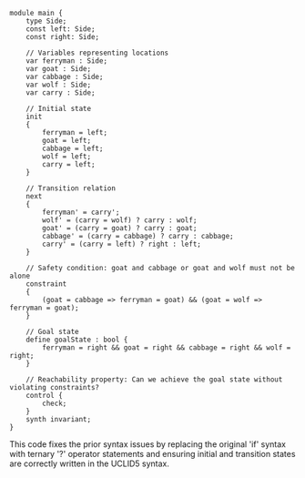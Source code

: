 ```
module main {
    type Side;
    const left: Side;
    const right: Side;

    // Variables representing locations
    var ferryman : Side;
    var goat : Side;
    var cabbage : Side;
    var wolf : Side;
    var carry : Side;

    // Initial state
    init
    {
        ferryman = left;
        goat = left;
        cabbage = left;
        wolf = left;
        carry = left;
    }

    // Transition relation
    next
    {
        ferryman' = carry';
        wolf' = (carry = wolf) ? carry : wolf;
        goat' = (carry = goat) ? carry : goat;
        cabbage' = (carry = cabbage) ? carry : cabbage;
        carry' = (carry = left) ? right : left;
    }

    // Safety condition: goat and cabbage or goat and wolf must not be alone
    constraint
    {
        (goat = cabbage => ferryman = goat) && (goat = wolf => ferryman = goat);
    }

    // Goal state
    define goalState : bool {
        ferryman = right && goat = right && cabbage = right && wolf = right;
    }

    // Reachability property: Can we achieve the goal state without violating constraints?
    control {
        check;
    }
    synth invariant;
}
```
This code fixes the prior syntax issues by replacing the original 'if' syntax with ternary '?' operator statements and ensuring initial and transition states are correctly written in the UCLID5 syntax.